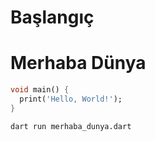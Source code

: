 # Başlangıç

# Merhaba Dünya

```dart
void main() {
  print('Hello, World!');
}
```

```sh
dart run merhaba_dunya.dart
```



